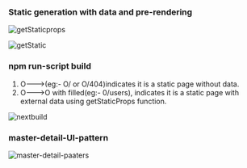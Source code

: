 ### Static generation with data and pre-rendering

![getStaticprops](https://user-images.githubusercontent.com/77038785/161389159-a5046ddf-0187-4b8c-bd5f-5c94875f0753.png)

![getStatic](https://user-images.githubusercontent.com/77038785/161389243-3fc6e126-41df-48a8-9e7d-bb1b0c145e9f.png)

### npm run-script build
1. O--->(eg:- O/ or O/404)indicates it is a static page without data.
2. O--->O with filled(eg:- 0/users), indicates it is a static page with external data using getStaticProps function.
 
![nextbuild](https://user-images.githubusercontent.com/77038785/161389897-34a0a2bb-b9df-4ece-a9a5-3d69ff164c67.png)

### master-detail-UI-pattern
![master-detail-paaters](https://user-images.githubusercontent.com/77038785/161411668-f1d5d09d-3bd0-4c07-a138-9a7a5c58592e.png)

